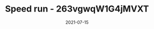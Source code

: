 ---
title: "Speed run - 263vgwqW1G4jMVXT"
reportCode: "263vgwqW1G4jMVXT"
reportZone: "gruul-magtheridon"
date: 2021-07-15
---
